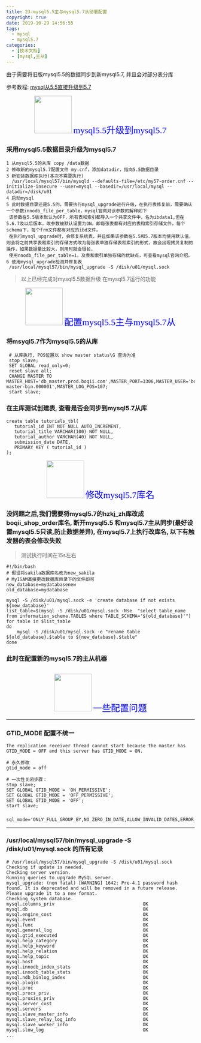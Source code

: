 ```yaml
---
title: 23-mysql5.5主与mysql5.7从部署配置
copyright: true
date: 2019-10-29 14:56:55
tags:
  - mysql
  - mysql5.7
categories:
  - [技术文档]
  - [mysql,主从]
---
```

由于需要将旧版mysql5.5的数据同步到新mysql5.7, 并且会对部分表分库
<!-- more -->



参考教程: [mysql从5.5直接升级到5.7](https://www.cnblogs.com/qq931399960/p/10243758.html)

<center>
<img src="http://zhangzw001.github.io/images/dockerniu.jpeg" width = "100" height = "100" style="border: 0"/>
<font color="blue" face="黑体" size=5> mysql5.5升级到mysql5.7 </font>
</center>


### 采用mysql5.5数据目录升级为mysql5.7
```
1 从mysql5.5的从库 copy /data数据
2 修改新的mysql5.7配置文件 my.cnf，添加datadir，指向5.5数据目录
3 新安装数据库执行(本次不需要执行)
  /usr/local/mysql57/bin/mysqld --defaults-file=/etc/my57-order.cnf --initialize-insecure --user=mysql --basedir=/usr/local/mysql --datadir=/disk/u01
4 启动mysql
5 此时数据目录还是5.5的，需要执行mysql_upgrade进行升级，在执行表修复前，需要确认一个参数innodb_file_per_table，mysql官网对该参数的解释如下
 该参数在5.5版本默认为OFF，所有表和索引都导入一个共享文件中，名为ibdata1,但在5.6.7及以后版本，改参数被默认设置为ON，即每张表都有对应的表和索引存储文件，每个schema下，每个frm文件都有对应的ibd文件。
 在执行mysql_upgrade时，会修复系统表，并且如果该参数在5.5和5.7版本均使用默认值，则会将之前共享表和索引的存储方式改为每张表单独存储表和索引的形式，故会出现拷贝复制的操作，如果数据量比较大，则用时就会很长，
 使用nnodb_file_per_table=1，及表和索引单独存储的优缺点，可查看mysql官网介绍。
6 使用mysql_upgrade检测并修复表
 /usr/local/mysql57/bin/mysql_upgrade -S /disk/u01/mysql.sock
```

> 以上已经完成对mysql5.5数据升级 在mysql5.7运行的功能


<center>
<img src="http://zhangzw001.github.io/images/dockerniu.jpeg" width = "100" height = "100" style="border: 0"/>
<font color="blue" face="黑体" size=5> 配置mysql5.5主与mysql5.7从 </font>
</center>


### 将msyql5.7作为mysql5.5的从库
```
 # 从库执行, POS位置以 show master status\G 查询为准
 stop slave;
 SET GLOBAL read_only=0;
 reset slave all;
 CHANGE MASTER TO MASTER_HOST='db_master.prod.boqii.com',MASTER_PORT=3306,MASTER_USER='boqii_repl_user',MASTER_PASSWORD='d79f25dfb70f315819edaa1d',MASTER_LOG_FILE='m1-master-bin.000001',MASTER_LOG_POS=107;
 start slave;
```

### 在主库测试创建表, 查看是否会同步到mysql5.7从库
```
create table tutorials_tbl(
   tutorial_id INT NOT NULL AUTO_INCREMENT,
   tutorial_title VARCHAR(100) NOT NULL,
   tutorial_author VARCHAR(40) NOT NULL,
   submission_date DATE,
   PRIMARY KEY ( tutorial_id )
);
```

<center>
<img src="http://zhangzw001.github.io/images/dockerniu.jpeg" width = "100" height = "100" style="border: 0"/>
<font color="blue" face="黑体" size=5> 修改mysql5.7库名 </font>
</center>

### 没问题之后,我们需要将mysql5.7的hzkj_zh库改成boqii_shop_order库名, 断开mysql5.5 和mysql5.7主从同步(最好设置mysql5.5只读,防止数据差异), 在mysql5.7上执行改库名, 以下有触发器的表会修改失败

> 测试执行时间在15s左右

```
#!/bin/bash
# 假设将sakila数据库名改为new_sakila
# MyISAM直接更改数据库目录下的文件即可
new_database=mydatabasenew
old_database=mydatabase

mysql -S /disk/u01/mysql.sock -e 'create database if not exists ${new_database}'
list_table=$(mysql -S /disk/u01/mysql.sock -Nse  "select table_name from information_schema.TABLES where TABLE_SCHEMA='${old_database}'")
for table in $list_table
do
    mysql -S /disk/u01/mysql.sock -e "rename table ${old_database}.$table to ${new_database}.$table"
done
```


### 此时在配置新的mysql5.7的主从机器
```
```


<center>
<img src="http://zhangzw001.github.io/images/dockerniu.jpeg" width = "100" height = "100" style="border: 0"/>
<font color="blue" face="黑体" size=5> 一些配置问题 </font>
</center>




---

### GTID_MODE 配置不统一

```
The replication receiver thread cannot start because the master has GTID_MODE = OFF and this server has GTID_MODE = ON.

# 永久修改
gtid_mode = off

# 一次性关闭步骤：
stop slave;
SET GLOBAL GTID_MODE = 'ON_PERMISSIVE';
SET GLOBAL GTID_MODE = 'OFF_PERMISSIVE';
SET GLOBAL GTID_MODE = 'OFF';
start slave;
```

### 
```
sql_mode='ONLY_FULL_GROUP_BY,NO_ZERO_IN_DATE,ALLOW_INVALID_DATES,ERROR_FOR_DIVISION_BY_ZERO,NO_AUTO_CREATE_USER,NO_ENGINE_SUBSTITUTION'

```

---

### /usr/local/mysql57/bin/mysql_upgrade -S /disk/u01/mysql.sock 的所有记录

```
# /usr/local/mysql57/bin/mysql_upgrade -S /disk/u01/mysql.sock
Checking if update is needed.
Checking server version.
Running queries to upgrade MySQL server.
mysql_upgrade: (non fatal) [WARNING] 1642: Pre-4.1 password hash found. It is deprecated and will be removed in a future release. Please upgrade it to a new format.
Checking system database.
mysql.columns_priv                                 OK
mysql.db                                           OK
mysql.engine_cost                                  OK
mysql.event                                        OK
mysql.func                                         OK
mysql.general_log                                  OK
mysql.gtid_executed                                OK
mysql.help_category                                OK
mysql.help_keyword                                 OK
mysql.help_relation                                OK
mysql.help_topic                                   OK
mysql.host                                         OK
mysql.innodb_index_stats                           OK
mysql.innodb_table_stats                           OK
mysql.ndb_binlog_index                             OK
mysql.plugin                                       OK
mysql.proc                                         OK
mysql.procs_priv                                   OK
mysql.proxies_priv                                 OK
mysql.server_cost                                  OK
mysql.servers                                      OK
mysql.slave_master_info                            OK
mysql.slave_relay_log_info                         OK
mysql.slave_worker_info                            OK
mysql.slow_log                                     OK
...

```
